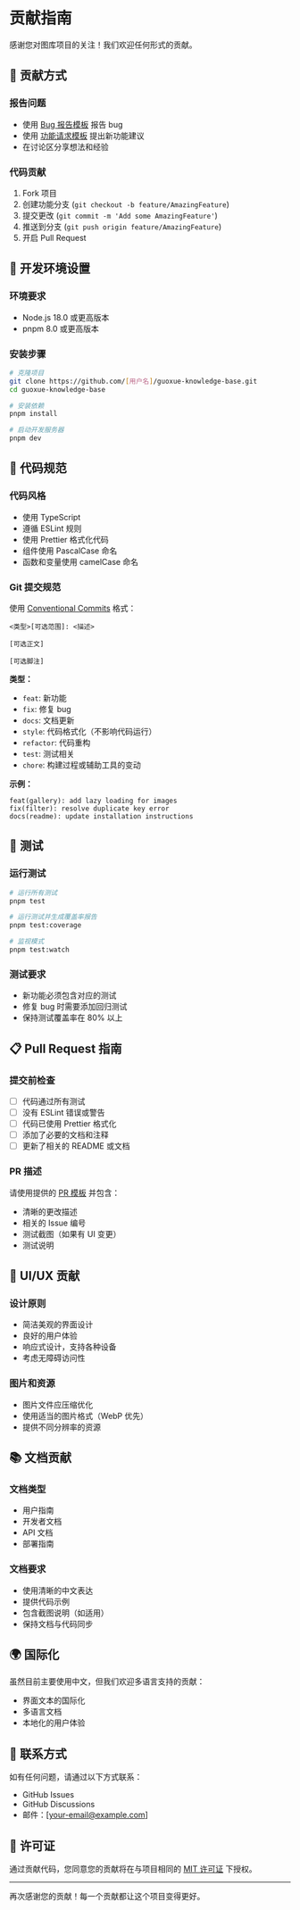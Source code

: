 # 贡献指南

感谢您对图库项目的关注！我们欢迎任何形式的贡献。

## 🎯 贡献方式

### 报告问题
- 使用 [Bug 报告模板](./ISSUE_TEMPLATE/bug_report.yml) 报告 bug
- 使用 [功能请求模板](./ISSUE_TEMPLATE/feature_request.yml) 提出新功能建议
- 在讨论区分享想法和经验

### 代码贡献
1. Fork 项目
2. 创建功能分支 (`git checkout -b feature/AmazingFeature`)
3. 提交更改 (`git commit -m 'Add some AmazingFeature'`)
4. 推送到分支 (`git push origin feature/AmazingFeature`)
5. 开启 Pull Request

## 🚀 开发环境设置

### 环境要求
- Node.js 18.0 或更高版本
- pnpm 8.0 或更高版本

### 安装步骤
```bash
# 克隆项目
git clone https://github.com/[用户名]/guoxue-knowledge-base.git
cd guoxue-knowledge-base

# 安装依赖
pnpm install

# 启动开发服务器
pnpm dev
```

## 📝 代码规范

### 代码风格
- 使用 TypeScript
- 遵循 ESLint 规则
- 使用 Prettier 格式化代码
- 组件使用 PascalCase 命名
- 函数和变量使用 camelCase 命名

### Git 提交规范
使用 [Conventional Commits](https://www.conventionalcommits.org/) 格式：

```
<类型>[可选范围]: <描述>

[可选正文]

[可选脚注]
```

**类型：**
- `feat`: 新功能
- `fix`: 修复 bug
- `docs`: 文档更新
- `style`: 代码格式化（不影响代码运行）
- `refactor`: 代码重构
- `test`: 测试相关
- `chore`: 构建过程或辅助工具的变动

**示例：**
```
feat(gallery): add lazy loading for images
fix(filter): resolve duplicate key error
docs(readme): update installation instructions
```

## 🧪 测试

### 运行测试
```bash
# 运行所有测试
pnpm test

# 运行测试并生成覆盖率报告
pnpm test:coverage

# 监视模式
pnpm test:watch
```

### 测试要求
- 新功能必须包含对应的测试
- 修复 bug 时需要添加回归测试
- 保持测试覆盖率在 80% 以上

## 📋 Pull Request 指南

### 提交前检查
- [ ] 代码通过所有测试
- [ ] 没有 ESLint 错误或警告
- [ ] 代码已使用 Prettier 格式化
- [ ] 添加了必要的文档和注释
- [ ] 更新了相关的 README 或文档

### PR 描述
请使用提供的 [PR 模板](./pull_request_template.md) 并包含：
- 清晰的更改描述
- 相关的 Issue 编号
- 测试截图（如果有 UI 变更）
- 测试说明

## 🎨 UI/UX 贡献

### 设计原则
- 简洁美观的界面设计
- 良好的用户体验
- 响应式设计，支持各种设备
- 考虑无障碍访问性

### 图片和资源
- 图片文件应压缩优化
- 使用适当的图片格式（WebP 优先）
- 提供不同分辨率的资源

## 📚 文档贡献

### 文档类型
- 用户指南
- 开发者文档
- API 文档
- 部署指南

### 文档要求
- 使用清晰的中文表达
- 提供代码示例
- 包含截图说明（如适用）
- 保持文档与代码同步

## 🌍 国际化

虽然目前主要使用中文，但我们欢迎多语言支持的贡献：
- 界面文本的国际化
- 多语言文档
- 本地化的用户体验

## 📮 联系方式

如有任何问题，请通过以下方式联系：
- GitHub Issues
- GitHub Discussions
- 邮件：[your-email@example.com]

## 📄 许可证

通过贡献代码，您同意您的贡献将在与项目相同的 [MIT 许可证](../LICENSE) 下授权。

---

再次感谢您的贡献！每一个贡献都让这个项目变得更好。
